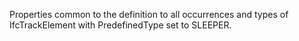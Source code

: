 Properties common to the definition to all occurrences and types of IfcTrackElement with PredefinedType set to SLEEPER.

<!-- end of short definition -->

